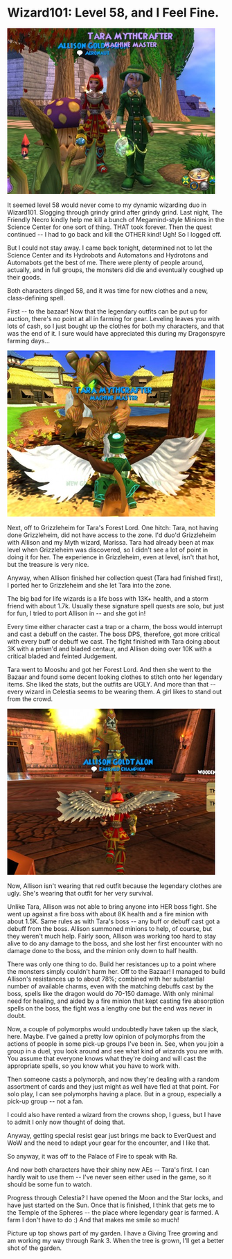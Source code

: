 # Wizard101: Level 58, and I Feel Fine.

[![](../uploads/2010/12/WizardGraphicalClient-2010-12-15-00-52-54-31-480x383.jpg "Allison and Tara")](../uploads/2010/12/WizardGraphicalClient-2010-12-15-00-52-54-31.jpg)

It seemed level 58 would never come to my dynamic wizarding duo in Wizard101. Slogging through grindy grind after grindy grind. Last night, The Friendly Necro kindly help me kill a bunch of Megamind-style Minions in the Science Center for one sort of thing. THAT took forever. Then the quest continued -- I had to go back and kill the OTHER kind! Ugh! So I logged off.

But I could not stay away. I came back tonight, determined not to let the Science Center and its Hydrobots and Automatons and Hydrotons and Automabots get the best of me. There were plenty of people around, actually, and in full groups, the monsters did die and eventually coughed up their goods.

Both characters dinged 58, and it was time for new clothes and a new, class-defining spell.

First -- to the bazaar! Now that the legendary outfits can be put up for auction, there's no point at all in farming for gear. Leveling leaves you with lots of cash, so I just bought up the clothes for both my characters, and that was the end of it. I sure would have appreciated this during my Dragonspyre farming days...

[![](../uploads/2010/12/WizardGraphicalClient-2010-12-14-22-38-49-60-480x384.jpg "Forest Lord")](../uploads/2010/12/WizardGraphicalClient-2010-12-14-22-38-49-60.jpg)

Next, off to Grizzleheim for Tara's Forest Lord. One hitch: Tara, not having done Grizzleheim, did not have access to the zone. I'd duo'd Grizzleheim with Allison and my Myth wizard, Marissa. Tara had already been at max level when Grizzleheim was discovered, so I didn't see a lot of point in doing it for her. The experience in Grizzleheim, even at level, isn't that hot, but the treasure is very nice.

Anyway, when Allison finished her collection quest (Tara had finished first), I ported her to Grizzleheim and she let Tara into the zone.

The big bad for life wizards is a life boss with 13K+ health, and a storm friend with about 1.7k. Usually these signature spell quests are solo, but just for fun, I tried to port Allison in -- and she got in! 

Every time either character cast a trap or a charm, the boss would interrupt and cast a debuff on the caster. The boss DPS, therefore, got more critical with every buff or debuff we cast. The fight finished with Tara doing about 3K with a prism'd and bladed centaur, and Allison doing over 10K with a critical bladed and feinted Judgement. 

Tara went to Mooshu and got her Forest Lord. And then she went to the Bazaar and found some decent looking clothes to stitch onto her legendary items. She liked the stats, but the outfits are UGLY. And more than that -- every wizard in Celestia seems to be wearing them. A girl likes to stand out from the crowd.

[![](../uploads/2010/12/WizardGraphicalClient-2010-12-14-23-57-04-64-480x384.jpg "Allison and Ra")](../uploads/2010/12/WizardGraphicalClient-2010-12-14-23-57-04-64.jpg)

Now, Allison isn't wearing that red outfit because the legendary clothes are ugly. She's wearing that outfit for her very survival.

Unlike Tara, Allison was not able to bring anyone into HER boss fight. She went up against a fire boss with about 8K health and a fire minion with about 1.5K. Same rules as with Tara's boss -- any buff or debuff cast got a debuff from the boss. Allison summoned minions to help, of course, but they weren't much help. Fairly soon, Allison was working too hard to stay alive to do any damage to the boss, and she lost her first encounter with no damage done to the boss, and the minion only down to half health.

There was only one thing to do. Build her resistances up to a point where the monsters simply couldn't harm her. Off to the Bazaar! I managed to build Allison's resistances up to about 78%; combined with her substantial number of available charms, even with the matching debuffs cast by the boss, spells like the dragon would do 70-150 damage. With only minimal need for healing, and aided by a fire minion that kept casting fire absorption spells on the boss, the fight was a lengthy one but the end was never in doubt.

Now, a couple of polymorphs would undoubtedly have taken up the slack, here. Maybe. I've gained a pretty low opinion of polymorphs from the actions of people in some pick-up groups I've been in. See, when you join a group in a duel, you look around and see what kind of wizards you are with. You assume that everyone knows what they're doing and will cast the appropriate spells, so you know what you have to work with.

Then someone casts a polymorph, and now they're dealing with a random assortment of cards and they just might as well have fled at that point. For solo play, I can see polymorphs having a place. But in a group, especially a pick-up group -- not a fan.

I could also have rented a wizard from the crowns shop, I guess, but I have to admit I only now thought of doing that.

Anyway, getting special resist gear just brings me back to EverQuest and WoW and the need to adapt your gear for the encounter, and I like that.

So anyway, it was off to the Palace of Fire to speak with Ra.

And now both characters have their shiny new AEs -- Tara's first. I can hardly wait to use them -- I've never seen either used in the game, so it should be some fun to watch.

Progress through Celestia? I have opened the Moon and the Star locks, and have just started on the Sun. Once that is finished, I think that gets me to the Temple of the Spheres -- the place where legendary gear is farmed. A farm I don't have to do :) And that makes me smile so much!

Picture up top shows part of my garden. I have a Giving Tree growing and am working my way through Rank 3. When the tree is grown, I'll get a better shot of the garden.


